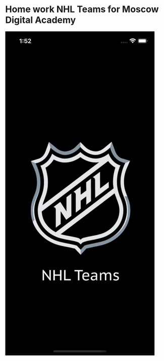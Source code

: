 # Home work NHL Teams for Moscow Digital Academy 

![](https://github.com/SemennikovNA/nhlteams/blob/master/NHL%20Teams/Screenshots/Simulator%20Screen%20Shot%20-%20iPhone%2012%20-%202022-07-31%20at%2013.52.48.png)
